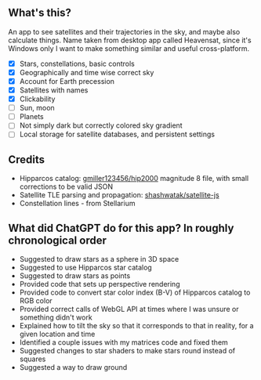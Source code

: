 ## What's this?

An app to see satellites and their trajectories in the sky, and maybe also calculate things. Name taken from desktop app called Heavensat, since it's Windows only I want to make something similar and useful cross-platform.

- [x] Stars, constellations, basic controls
- [x] Geographically and time wise correct sky
- [x] Account for Earth precession
- [x] Satellites with names
- [x] Clickability
- [ ] Sun, moon
- [ ] Planets
- [ ] Not simply dark but correctly colored sky gradient
- [ ] Local storage for satellite databases, and persistent settings

## Credits
- Hipparcos catalog: [gmiller123456/hip2000](https://github.com/gmiller123456/hip2000) magnitude 8 file, with small corrections to be valid JSON
- Satellite TLE parsing and propagation: [shashwatak/satellite-js](https://github.com/shashwatak/satellite-js)
- Constellation lines - from Stellarium

## What did ChatGPT do for this app? In roughly chronological order
- Suggested to draw stars as a sphere in 3D space
- Suggested to use Hipparcos star catalog
- Suggested to draw stars as points
- Provided code that sets up perspective rendering
- Provided code to convert star color index (B-V) of Hipparcos catalog to RGB color
- Provided correct calls of WebGL API at times where I was unsure or something didn't work
- Explained how to tilt the sky so that it corresponds to that in reality, for a given location and time
- Identified a couple issues with my matrices code and fixed them
- Suggested changes to star shaders to make stars round instead of squares
- Suggested a way to draw ground
